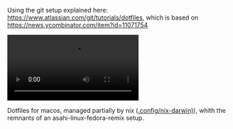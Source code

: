 Using the git setup explained here: <https://www.atlassian.com/git/tutorials/dotfiles>, which is based on <https://news.ycombinator.com/item?id=11071754>

![vid](.config/hypr/preview/desk.mp4)

Dotfiles for macos, managed partially by nix ([.config/nix-darwin)](.config/nix-darwin)), whith the remnants of an asahi-linux-fedora-remix setup.
